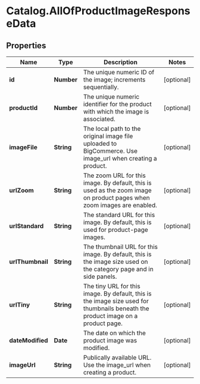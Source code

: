 # Catalog.AllOfProductImageResponseData

## Properties
Name | Type | Description | Notes
------------ | ------------- | ------------- | -------------
**id** | **Number** | The unique numeric ID of the image; increments sequentially.  | [optional] 
**productId** | **Number** | The unique numeric identifier for the product with which the image is associated.  | [optional] 
**imageFile** | **String** | The local path to the original image file uploaded to BigCommerce. Use image_url when creating a product.  | [optional] 
**urlZoom** | **String** | The zoom URL for this image. By default, this is used as the zoom image on product pages when zoom images are enabled.  | [optional] 
**urlStandard** | **String** | The standard URL for this image. By default, this is used for product-page images.  | [optional] 
**urlThumbnail** | **String** | The thumbnail URL for this image. By default, this is the image size used on the category page and in side panels.  | [optional] 
**urlTiny** | **String** | The tiny URL for this image. By default, this is the image size used for thumbnails beneath the product image on a product page.  | [optional] 
**dateModified** | **Date** | The date on which the product image was modified.  | [optional] 
**imageUrl** | **String** | Publically available URL.  Use the image_url when creating a product.  | [optional] 

